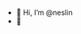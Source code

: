 - 👋 Hi, I’m @neslin
- 🌱 

<!---
neslinkaragoz/neslinkaragoz is a ✨ special ✨ repository because its `README.md` (this file) appears on your GitHub profile.
You can click the Preview link to take a look at your changes.
--->
